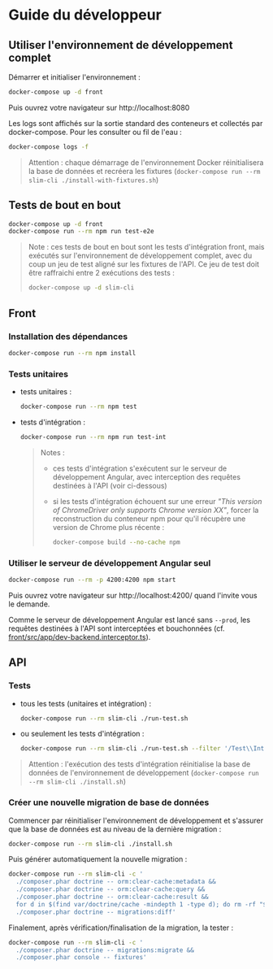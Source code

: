 # Guide du développeur

## Utiliser l'environnement de développement complet

Démarrer et initialiser l'environnement :

```bash
docker-compose up -d front
```

Puis ouvrez votre navigateur sur http://localhost:8080

Les logs sont affichés sur la sortie standard des conteneurs et collectés par docker-compose.
Pour les consulter ou fil de l'eau :

```bash
docker-compose logs -f
```

> Attention : chaque démarrage de l'environnement Docker
> réinitialisera la base de données et recréera les fixtures
> (`docker-compose run --rm slim-cli ./install-with-fixtures.sh`)

## Tests de bout en bout

```bash
docker-compose up -d front
docker-compose run --rm npm run test-e2e
```

> Note : ces tests de bout en bout sont les tests d'intégration front,
> mais exécutés sur l'environnement de développement complet,
> avec du coup un jeu de test aligné sur les fixtures de l'API.
> Ce jeu de test doit être raffraichi entre 2 exécutions des tests :
> 
> ```bash
> docker-compose up -d slim-cli
> ```

## Front

### Installation des dépendances

```sh
docker-compose run --rm npm install
```

### Tests unitaires

- tests unitaires :

  ```bash
  docker-compose run --rm npm test
  ```

- tests d'intégration :

  ```bash
  docker-compose run --rm npm run test-int
  ```

  > Notes :
  > - ces tests d'intégration s'exécutent sur le serveur de développement Angular,
  >   avec interception des requêtes destinées à l'API (voir ci-dessous)
  > - si les tests d'intégration échouent sur une erreur _"This version of ChromeDriver only supports Chrome version XX"_,
  >   forcer la reconstruction du conteneur npm pour qu'il récupère une version de Chrome plus récente :
  >   
  >     ```bash
  >     docker-compose build --no-cache npm
  >     ```

### Utiliser le serveur de développement Angular seul

```bash
docker-compose run --rm -p 4200:4200 npm start
```

Puis ouvrez votre navigateur sur http://localhost:4200/
quand l'invite vous le demande.

Comme le serveur de développement Angular est lancé sans `--prod`,
les requêtes destinées à l'API sont interceptées et bouchonnées
(cf. [front/src/app/dev-backend.interceptor.ts](./front/src/app/dev-backend.interceptor.ts)).

## API

### Tests

- tous les tests (unitaires et intégration) :

  ```bash
  docker-compose run --rm slim-cli ./run-test.sh
  ```

- ou seulement les tests d'intégration :

  ```bash
  docker-compose run --rm slim-cli ./run-test.sh --filter '/Test\\Int/'
  ```

> Attention : l'exécution des tests d'intégration
> réinitialise la base de données de l'environnement de développement
> (`docker-compose run --rm slim-cli ./install.sh`)

### Créer une nouvelle migration de base de données

Commencer par réinitialiser l'environnement de développement
et s'assurer que la base de données est au niveau de la dernière migration :

```bash
docker-compose run --rm slim-cli ./install.sh
```

Puis générer automatiquement la nouvelle migration :

```bash
docker-compose run --rm slim-cli -c '
  ./composer.phar doctrine -- orm:clear-cache:metadata &&
  ./composer.phar doctrine -- orm:clear-cache:query &&
  ./composer.phar doctrine -- orm:clear-cache:result &&
  for d in $(find var/doctrine/cache -mindepth 1 -type d); do rm -rf "$d"; done &&
  ./composer.phar doctrine -- migrations:diff'
```

Finalement, après vérification/finalisation de la migration, la tester :

```bash
docker-compose run --rm slim-cli -c '
  ./composer.phar doctrine -- migrations:migrate &&
  ./composer.phar console -- fixtures'
```
